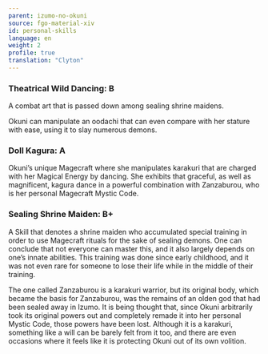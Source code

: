 ```yaml
---
parent: izumo-no-okuni
source: fgo-material-xiv
id: personal-skills
language: en
weight: 2
profile: true
translation: "Clyton"
---
```


### Theatrical Wild Dancing: B

A combat art that is passed down among sealing shrine maidens.

Okuni can manipulate an oodachi that can even compare with her stature with ease, using it to slay numerous demons.

### Doll Kagura: A

Okuni’s unique Magecraft where she manipulates karakuri that are charged with her Magical Energy by dancing. She exhibits that graceful, as well as magnificent, kagura dance in a powerful combination with Zanzaburou, who is her personal Magecraft Mystic Code.

### Sealing Shrine Maiden: B+

A Skill that denotes a shrine maiden who accumulated special training in order to use Magecraft rituals for the sake of sealing demons. One can conclude that not everyone can master this, and it also largely depends on one’s innate abilities. This training was done since early childhood, and it was not even rare for someone to lose their life while in the middle of their training.

The one called Zanzaburou is a karakuri warrior, but its original body, which became the basis for Zanzaburou, was the remains of an olden god that had been sealed away in Izumo. It is being thought that, since Okuni arbitrarily took its original powers out and completely remade it into her personal Mystic Code, those powers have been lost. Although it is a karakuri, something like a will can be barely felt from it too, and there are even occasions where it feels like it is protecting Okuni out of its own volition.

